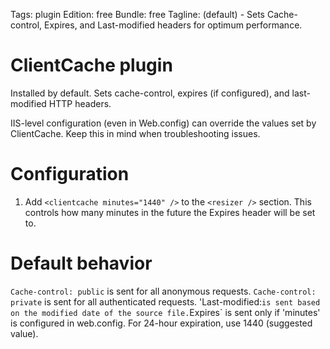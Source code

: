 Tags: plugin
Edition: free
Bundle: free
Tagline: (default) - Sets Cache-control, Expires, and Last-modified headers for optimum performance.

# ClientCache plugin

Installed by default. Sets cache-control, expires (if configured), and last-modified HTTP headers.

IIS-level configuration (even in Web.config) can override the values set by ClientCache. Keep this in mind when troubleshooting issues.

# Configuration

1. Add `<clientcache minutes="1440" />` to the `<resizer />` section. This controls how many minutes in the future the Expires header will be set to.

# Default behavior

`Cache-control: public` is sent for all anonymous requests.
`Cache-control: private` is sent for all authenticated requests.
'Last-modified:` is sent based on the modified date of the source file.
`Expires` is sent only if 'minutes' is configured in web.config. For 24-hour expiration, use 1440 (suggested value).


